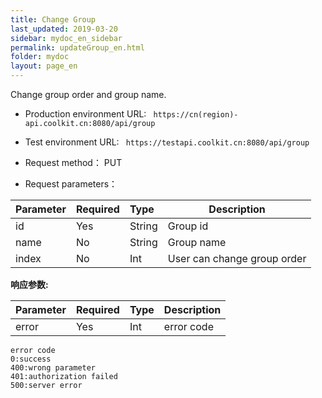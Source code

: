 ```yaml
---
title: Change Group
last_updated: 2019-03-20
sidebar: mydoc_en_sidebar
permalink: updateGroup_en.html
folder: mydoc
layout: page_en
---
```


Change group order and group name.
- Production environment URL: ``` https://cn(region)-api.coolkit.cn:8080/api/group``` 

- Test environment URL: ``` https://testapi.coolkit.cn:8080/api/group``` 

- Request method： PUT

- Request parameters：

|Parameter|Required|Type|Description|
|:----    |:---|:----- |-----   |
|id |Yes  |String | Group id |
|name |No  |String | Group name |
|index |No  |Int | User can change group order |

**响应参数:**

|Parameter|Required|Type|Description|
|:----    |:---|:----- |-----   |
|error |Yes  |Int | error code  |

```
error code
0:success
400:wrong parameter
401:authorization failed
500:server error
```
